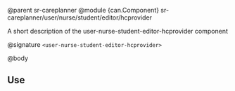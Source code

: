 @parent sr-careplanner
@module {can.Component} sr-careplanner/user/nurse/student/editor/hcprovider <user-nurse-student-editor-hcprovider>

A short description of the user-nurse-student-editor-hcprovider component

@signature `<user-nurse-student-editor-hcprovider>`

@body

## Use

